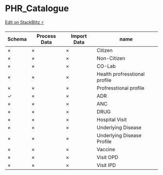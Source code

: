 # PHR_Catalogue

[Edit on StackBlitz ⚡️](https://stackblitz.com/edit/github-vw53ny)


| Schema  | Process Data| Import Data | name |
|---|---|---|---|
| &times; | &times; | &times; | Citizen |
| &times; | &times; | &times; | Non-Citizen |
| &times; | &times; | &times; | CO-Lab |
| &times; | &times; | &times; | Health profresstional profile |
| &times; | &times; | &times; | Profresstional profile |
| &check; | &times; | &times; | ADR |
| &times; | &times; | &times; | ANC |
| &times; | &times; | &times; | DRUG |
| &times; | &times; | &times; | Hospital Visit |
| &times; | &times; | &times; | Underlying Disease |
| &times; | &times; | &times; | Underlying Disease Profile |
| &times; | &times; | &times; | Vaccine |
| &times; | &times; | &times; | Visit OPD |
| &times; | &times; | &times; | Visit IPD |
